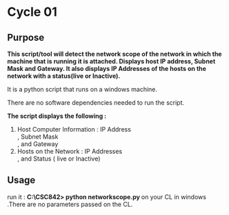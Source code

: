 
<h1>Cycle 01 </h1>

<h2>Purpose </h2>

<b>This script/tool will detect the network scope of the network in which the machine that is running it is attached. Displays host IP address, Subnet Mask and Gateway. It also displays IP Addresses of the hosts on the network with a status(live or Inactive).</b>

It is a python script that runs on a windows machine.

There are no software dependencies needed to run the script.

<b>The script displays the following :</b>

1. Host Computer Information : IP Address <br/>
                               , Subnet Mask <br/>
                               , and  Gateway
2. Hosts on the Network : IP Addresses <br/>
                          , and Status ( live or Inactive)
                          
<h2> Usage </h2>

run it : <b> C:\CSC842> python networkscope.py </b> on your CL in windows .There are no parameters passed on the CL.
